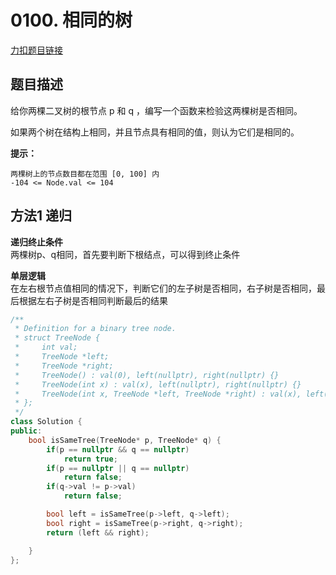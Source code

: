 # 0100. 相同的树       

[力扣题目链接](https://leetcode-cn.com/problems/same-tree/)       



## 题目描述  

给你两棵二叉树的根节点 p 和 q ，编写一个函数来检验这两棵树是否相同。  

如果两个树在结构上相同，并且节点具有相同的值，则认为它们是相同的。  

**提示：**

    两棵树上的节点数目都在范围 [0, 100] 内
    -104 <= Node.val <= 104  


## 方法1 递归  

**递归终止条件**  
两棵树p、q相同，首先要判断下根结点，可以得到终止条件  

**单层逻辑**  
在左右根节点值相同的情况下，判断它们的左子树是否相同，右子树是否相同，最后根据左右子树是否相同判断最后的结果  

```cpp
/**
 * Definition for a binary tree node.
 * struct TreeNode {
 *     int val;
 *     TreeNode *left;
 *     TreeNode *right;
 *     TreeNode() : val(0), left(nullptr), right(nullptr) {}
 *     TreeNode(int x) : val(x), left(nullptr), right(nullptr) {}
 *     TreeNode(int x, TreeNode *left, TreeNode *right) : val(x), left(left), right(right) {}
 * };
 */
class Solution {
public:
    bool isSameTree(TreeNode* p, TreeNode* q) {
        if(p == nullptr && q == nullptr)
            return true;
        if(p == nullptr || q == nullptr)
            return false;
        if(q->val != p->val)
            return false;

        bool left = isSameTree(p->left, q->left);
        bool right = isSameTree(p->right, q->right);
        return (left && right);

    }
};
```